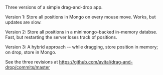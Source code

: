 Three versions of a simple drag-and-drop app.

Version 1: Store all positions in Mongo on every mouse move.  Works,
but updates are slow.

Version 2: Store all positions in a minimongo-backed in-memory
databse.  Fast, but restarting the server loses track of positions.

Version 3: A hybrid approach -- while dragging, store position in
memory; on drop, store in Mongo.

See the three revisions at
https://github.com/avital/drag-and-drop/commits/master